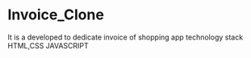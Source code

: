# Invoice_Clone
It is  a developed to dedicate invoice of shopping app technology stack HTML,CSS JAVASCRIPT 
